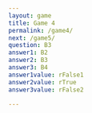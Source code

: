 ```yaml
---
layout: game
title: Game 4
permalink: /game4/
next: /game5/
question: B3
answer1: B2
answer2: B3
answer3: B4
answer1value: rFalse1
answer2value: rTrue
answer3value: rFalse2

---
```


